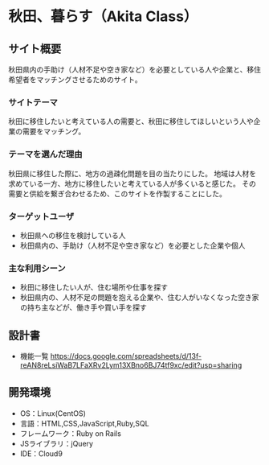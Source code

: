 # 秋田、暮らす（Akita Class）

## サイト概要
秋田県内の手助け（人材不足や空き家など）を必要としている人や企業と、移住希望者をマッチングさせるためのサイト。

### サイトテーマ
秋田に移住したいと考えている人の需要と、秋田に移住してほしいという人や企業の需要をマッチング。

### テーマを選んだ理由
秋田県に移住した際に、地方の過疎化問題を目の当たりにした。
地域は人材を求めている一方、地方に移住したいと考えている人が多くいると感じた。
その需要と供給を繋ぎ合わせるため、このサイトを作製することにした。

### ターゲットユーザ
- 秋田県への移住を検討している人
- 秋田県内の、手助け（人材不足や空き家など）を必要とした企業や個人

### 主な利用シーン
- 秋田に移住したい人が、住む場所や仕事を探す
- 秋田県内の、人材不足の問題を抱える企業や、住む人がいなくなった空き家の持ち主などが、働き手や買い手を探す

## 設計書
- 機能一覧 https://docs.google.com/spreadsheets/d/13f-reAN8reLsiWaB7LFaXRv2Lym13XBno6BJ74tf9xc/edit?usp=sharing

## 開発環境
- OS：Linux(CentOS)
- 言語：HTML,CSS,JavaScript,Ruby,SQL
- フレームワーク：Ruby on Rails
- JSライブラリ：jQuery
- IDE：Cloud9

